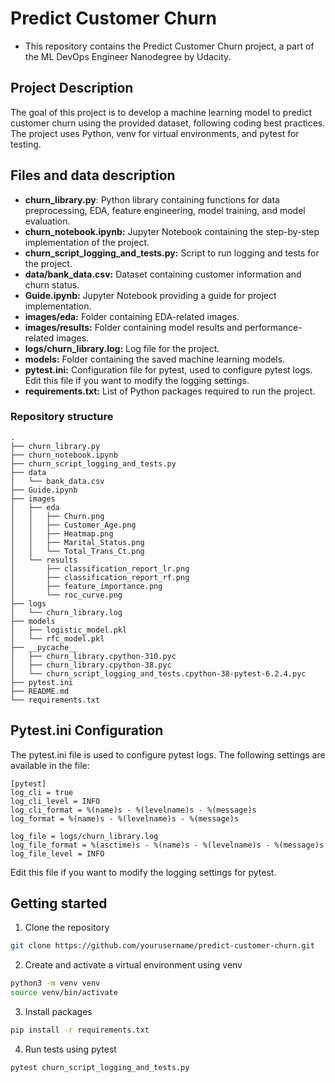 # Predict Customer Churn

- This repository contains the Predict Customer Churn project, a part of the ML DevOps Engineer Nanodegree by Udacity.

## Project Description
The goal of this project is to develop a machine learning model to predict customer churn using the provided dataset, following coding best practices. The project uses Python, venv for virtual environments, and pytest for testing.

## Files and data description
- **churn_library.py**: Python library containing functions for data preprocessing, EDA, feature engineering, model training, and model evaluation.
- **churn_notebook.ipynb:** Jupyter Notebook containing the step-by-step implementation of the project.
- **churn_script_logging_and_tests.py:** Script to run logging and tests for the project.
- **data/bank_data.csv:** Dataset containing customer information and churn status.
- **Guide.ipynb:** Jupyter Notebook providing a guide for project implementation.
- **images/eda:** Folder containing EDA-related images.
- **images/results:** Folder containing model results and performance-related images.
- **logs/churn_library.log:** Log file for the project.
- **models:** Folder containing the saved machine learning models.
- **pytest.ini:** Configuration file for pytest, used to configure pytest logs. Edit this file if you want to modify the logging settings.
- **requirements.txt:** List of Python packages required to run the project.

### Repository structure

```
.
├── churn_library.py
├── churn_notebook.ipynb
├── churn_script_logging_and_tests.py
├── data
│   └── bank_data.csv
├── Guide.ipynb
├── images
│   ├── eda
│   │   ├── Churn.png
│   │   ├── Customer_Age.png
│   │   ├── Heatmap.png
│   │   ├── Marital_Status.png
│   │   └── Total_Trans_Ct.png
│   └── results
│       ├── classification_report_lr.png
│       ├── classification_report_rf.png
│       ├── feature_importance.png
│       └── roc_curve.png
├── logs
│   └── churn_library.log
├── models
│   ├── logistic_model.pkl
│   └── rfc_model.pkl
├── __pycache__
│   ├── churn_library.cpython-310.pyc
│   ├── churn_library.cpython-38.pyc
│   └── churn_script_logging_and_tests.cpython-38-pytest-6.2.4.pyc
├── pytest.ini
├── README.md
└── requirements.txt

```

## Pytest.ini Configuration
The pytest.ini file is used to configure pytest logs. The following settings are available in the file:
```
[pytest]
log_cli = true
log_cli_level = INFO
log_cli_format = %(name)s - %(levelname)s - %(message)s
log_format = %(name)s - %(levelname)s - %(message)s

log_file = logs/churn_library.log
log_file_format = %(asctime)s - %(name)s - %(levelname)s - %(message)s
log_file_level = INFO

```
Edit this file if you want to modify the logging settings for pytest.

## Getting started

1. Clone the repository

```bash
git clone https://github.com/yourusername/predict-customer-churn.git
```

2. Create and activate a virtual environment using venv

```bash
python3 -m venv venv
source venv/bin/activate
```

3. Install packages

```bash
pip install -r requirements.txt
```

4. Run tests using pytest

```bash
pytest churn_script_logging_and_tests.py
```